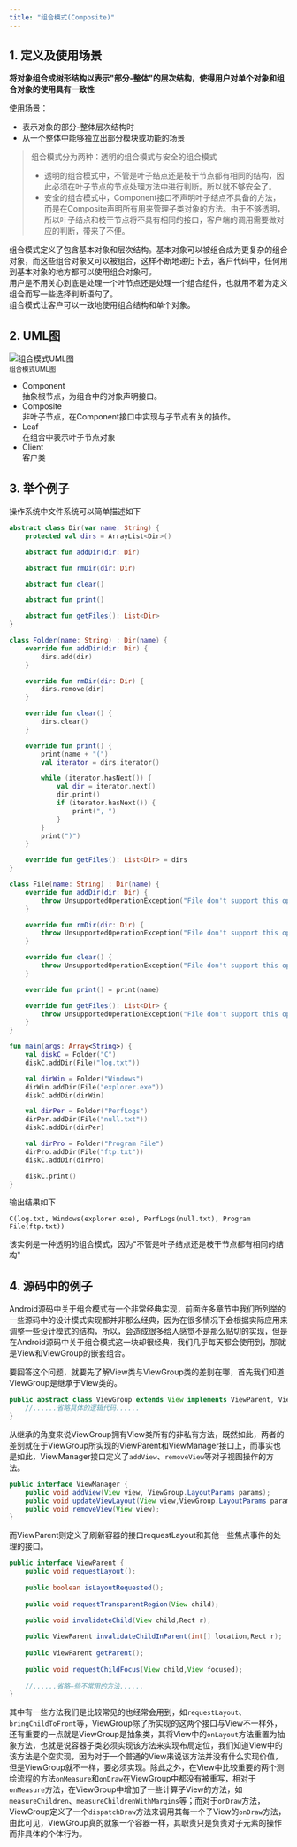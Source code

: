 ```yaml
---
title: "组合模式(Composite)"
---
```


## 1. 定义及使用场景

**将对象组合成树形结构以表示"部分-整体"的层次结构，使得用户对单个对象和组合对象的使用具有一致性**

使用场景：

- 表示对象的部分-整体层次结构时
- 从一个整体中能够独立出部分模块或功能的场景

> 组合模式分为两种：透明的组合模式与安全的组合模式  
> 
> - 透明的组合模式中，不管是叶子结点还是枝干节点都有相同的结构，因此必须在叶子节点的节点处理方法中进行判断。所以就不够安全了。  
> - 安全的组合模式中，Component接口不声明叶子结点不具备的方法，而是在Composite声明所有用来管理子类对象的方法。由于不够透明，所以叶子结点和枝干节点将不具有相同的接口，客户端的调用需要做对应的判断，带来了不便。

组合模式定义了包含基本对象和层次结构。基本对象可以被组合成为更复杂的组合对象，而这些组合对象又可以被组合，这样不断地递归下去，客户代码中，任何用到基本对象的地方都可以使用组合对象可。  
用户是不用关心到底是处理一个叶节点还是处理一个组合组件，也就用不着为定义组合而写一些选择判断语句了。  
组合模式让客户可以一致地使用组合结构和单个对象。

## 2. UML图

![组合模式UML图](/assets/images/design-pattern/composite.png)  
<small>组合模式UML图</small>

- Component  
  抽象根节点，为组合中的对象声明接口。
- Composite  
  非叶子节点，在Component接口中实现与子节点有关的操作。
- Leaf  
  在组合中表示叶子节点对象
- Client  
  客户类

## 3. 举个例子
操作系统中文件系统可以简单描述如下

```kotlin
abstract class Dir(var name: String) {
    protected val dirs = ArrayList<Dir>()

    abstract fun addDir(dir: Dir)

    abstract fun rmDir(dir: Dir)

    abstract fun clear()

    abstract fun print()

    abstract fun getFiles(): List<Dir>
}

class Folder(name: String) : Dir(name) {
    override fun addDir(dir: Dir) {
        dirs.add(dir)
    }

    override fun rmDir(dir: Dir) {
        dirs.remove(dir)
    }

    override fun clear() {
        dirs.clear()
    }

    override fun print() {
        print(name + "(")
        val iterator = dirs.iterator()

        while (iterator.hasNext()) {
            val dir = iterator.next()
            dir.print()
            if (iterator.hasNext()) {
                print(", ")
            }
        }
        print(")")
    }

    override fun getFiles(): List<Dir> = dirs
}

class File(name: String) : Dir(name) {
    override fun addDir(dir: Dir) {
        throw UnsupportedOperationException("File don't support this operation")
    }

    override fun rmDir(dir: Dir) {
        throw UnsupportedOperationException("File don't support this operation")
    }

    override fun clear() {
        throw UnsupportedOperationException("File don't support this operation")
    }

    override fun print() = print(name)

    override fun getFiles(): List<Dir> {
        throw UnsupportedOperationException("File don't support this operation")
    }
}

fun main(args: Array<String>) {
    val diskC = Folder("C")
    diskC.addDir(File("log.txt"))

    val dirWin = Folder("Windows")
    dirWin.addDir(File("explorer.exe"))
    diskC.addDir(dirWin)

    val dirPer = Folder("PerfLogs")
    dirPer.addDir(File("null.txt"))
    diskC.addDir(dirPer)

    val dirPro = Folder("Program File")
    dirPro.addDir(File("ftp.txt"))
    diskC.addDir(dirPro)

    diskC.print()
}
```

输出结果如下
```text
C(log.txt, Windows(explorer.exe), PerfLogs(null.txt), Program File(ftp.txt))
```

该实例是一种透明的组合模式，因为"不管是叶子结点还是枝干节点都有相同的结构"

## 4. 源码中的例子

Android源码中关于组合模式有一个非常经典实现，前面许多章节中我们所列举的一些源码中的设计模式实现都并非那么经典，因为在很多情况下会根据实际应用来调整一些设计模式的结构，所以，会造成很多给人感觉不是那么贴切的实现，但是在Android源码中关于组合模式这一块却很经典，我们几乎每天都会使用到，那就是View和ViewGroup的嵌套组合。

要回答这个问题，就要先了解View类与ViewGroup类的差别在哪，首先我们知道ViewGroup是继承于View类的。

```java
public abstract class ViewGroup extends View implements ViewParent, ViewManager {
    //......省略具体的逻辑代码......
}
```

从继承的角度来说ViewGroup拥有View类所有的非私有方法，既然如此，两者的差别就在于ViewGroup所实现的ViewParent和ViewManager接口上，而事实也是如此，ViewManager接口定义了`addView`、`removeView`等对子视图操作的方法。

```java
public interface ViewManager {
    public void addView(View view, ViewGroup.LayoutParams params);
    public void updateViewLayout(View view,ViewGroup.LayoutParams params);
    public void removeView(View view);
}
```

而ViewParent则定义了刷新容器的接口requestLayout和其他一些焦点事件的处理的接口。

```java
public interface ViewParent {
    public void requestLayout();
    
    public boolean isLayoutRequested();
     
    public void requestTransparentRegion(View child);
      
    public void invalidateChild(View child,Rect r);

    public ViewParent invalidateChildInParent(int[] location,Rect r);
        
    public ViewParent getParent();
         
    public void requestChildFocus(View child,View focused);
          
    //......省略—些不常用的方法......
}
```

其中有一些方法我们是比较常见的也经常会用到，如`requestLayout`、`bringChildToFront`等，ViewGroup除了所实现的这两个接口与View不一样外，还有重要的一点就是ViewGroup是抽象类，其将View中的`onLayout`方法重置为抽象方法，也就是说容器子类必须实现该方法来实现布局定位，我们知道View中的该方法是个空实现，因为对于一个普通的View来说该方法并没有什么实现价值，但是ViewGroup就不一样，要必须实现。除此之外，在View中比较重要的两个测绘流程的方法`onMeasure`和`onDraw`在ViewGroup中都没有被重写，相对于`onMeasure`方法，在ViewGroup中增加了一些计算子View的方法，如`measureChildren`、`measureChildrenWithMargins`等；而对于`onDraw`方法，ViewGroup定义了一个`dispatchDraw`方法来调用其每一个子View的`onDraw`方法，由此可见，ViewGroup真的就象一个容器一样，其职责只是负责对子元素的操作而非具体的个体行为。